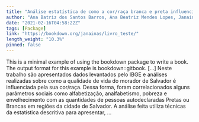 ```yaml
---
title: "Análise estatística de como a cor/raça branca e preta influencia na qualidade de vida do morador de Salvador"
author: "Ana Batriz dos Santos Barros, Ana Beatriz Mendes Lopes, Janaina Souza de Souza e Simão Pedro de Oliveira Urpia"
date: "2021-02-16T04:58:22Z"
tags: [Package]
link: "https://bookdown.org/janainas/livro_teste/"
length_weight: "10.3%"
pinned: false
---
```


This is a minimal example of using the bookdown package to write a book. The output format for this example is bookdown::gitbook. [...] Neste trabalho são apresentados dados levantados pelo IBGE e análises realizadas sobre como a qualidade de vida do morador de Salvador é influenciada pela sua cor/raça. Dessa forma, foram correlacionados alguns parâmetros sociais como alfabetização, analfabetismo, pobreza e envelhecimento com as quantidades de pessoas autodeclaradas Pretas ou Brancas em regiões da cidade de Salvador. A análise feita utiliza técnicas da estatística descritiva para apresentar, ...
